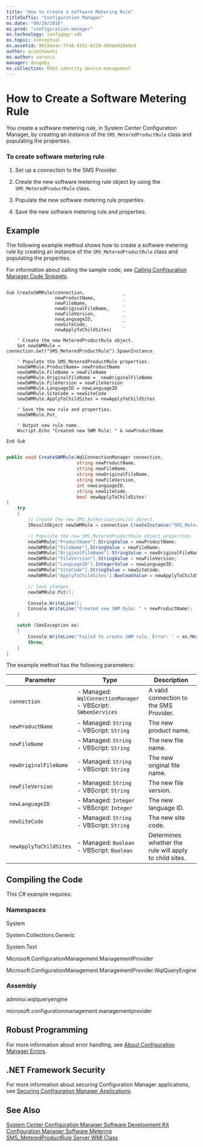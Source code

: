 ```yaml
---
title: "How to Create a Software Metering Rule"
titleSuffix: "Configuration Manager"
ms.date: "09/20/2016"
ms.prod: "configuration-manager"
ms.technology: configmgr-sdk
ms.topic: conceptual
ms.assetid: 9929aeac-7f48-4151-b228-d66be910a9c8
author: aczechowski
ms.author: aaroncz
manager: dougeby
ms.collection: M365-identity-device-management
---
```

# How to Create a Software Metering Rule
You create a software metering rule, in System Center Configuration Manager, by creating an instance of the `SMS_MeteredProductRule` class and populating the properties.  

### To create software metering rule  

1.  Set up a connection to the SMS Provider.  

2.  Create the new software metering rule object by using the `SMS_MeteredProductRule` class.  

3.  Populate the new software metering rule properties.  

4.  Save the new software metering rule and properties.  

## Example  
 The following example method shows how to create a software metering rule by creating an instance of the `SMS_MeteredProductRule` class and populating the properties.  

 For information about calling the sample code, see [Calling Configuration Manager Code Snippets](../../develop/core/understand/calling-code-snippets.md).  

```vbs  

Sub CreateSWMRule(connection,              _  
                  newProductName,          _  
                  newFileName,             _  
                  newOriginalFileName,     _  
                  newFileVersion,          _  
                  newLanguageID,           _  
                  newSiteCode,             _  
                  newApplyToChildSites)                 

    ' Create the new MeteredProductRule object.   
    Set newSWMRule = connection.Get("SMS_MeteredProductRule").SpawnInstance_  

    ' Populate the SMS_MeteredProductRule properties.  
    newSWMRule.ProductName= newProductName  
    newSWMRule.FileName = newFileName  
    newSWMRule.OriginalFileName =  newOriginalFileName  
    newSWMRule.FileVersion = newFileVersion  
    newSWMRule.LanguageID = newLanguageID  
    newSWMRule.SiteCode = newSiteCode  
    newSWMRule.ApplyToChildSites = newApplyToChildSites  

    ' Save the new rule and properties.  
    newSWMRule.Put_   

    ' Output new rule name.  
    Wscript.Echo "Created new SWM Rule: " & newProductName                    

End Sub  
```  

```c#  

public void CreateSWMRule(WqlConnectionManager connection,  
                          string newProductName,  
                          string newFileName,  
                          string newOriginalFileName,  
                          string newFileVersion,  
                          int newLanguageID,  
                          string newSiteCode,  
                          bool newApplyToChildSites)  
{  
    try  
    {  
        // Create the new SMS_AuthorizationList object.  
        IResultObject newSWMRule = connection.CreateInstance("SMS_MeteredProductRule");  

        // Populate the new SMS_MeteredProductRule object properties.  
        newSWMRule["ProductName"].StringValue = newProductName;  
        newSWMRule["FileName"].StringValue = newFileName;  
        newSWMRule["OriginalFileName"].StringValue = newOriginalFileName;  
        newSWMRule["FileVersion"].StringValue = newFileVersion;  
        newSWMRule["LanguageID"].IntegerValue = newLanguageID;  
        newSWMRule["SiteCode"].StringValue = newSiteCode;  
        newSWMRule["ApplyToChildSites"].BooleanValue = newApplyToChildSites;  

        // Save changes.  
        newSWMRule.Put();  

        Console.WriteLine();  
        Console.WriteLine("Created new SWM Rule: " + newProductName);  
    }  

    catch (SmsException ex)  
    {  
        Console.WriteLine("Failed to create SWM rule. Error: " + ex.Message);  
        throw;  
    }  
}  

```  

 The example method has the following parameters:  

|Parameter|Type|Description|  
|----|----|----|
|`connection`|-   Managed: `WqlConnectionManager`<br />-   VBScript: `SWbemServices`|A valid connection to the SMS Provider.|  
|`newProductName`|-   Managed: `String`<br />-   VBScript: `String`|The new product name.|  
|`newFileName`|-   Managed: `String`<br />-   VBScript: `String`|The new file name.|  
|`newOriginalFileName`|-   Managed: `String`<br />-   VBScript: `String`|The new original file name.|  
|`newFileVersion`|-   Managed: `String`<br />-   VBScript: `String`|The new file version.|  
|`newLanguageID`|-   Managed: `Integer`<br />-   VBScript: `Integer`|The new language ID.|  
|`newSiteCode`|-   Managed: `String`<br />-   VBScript: `String`|The new site code.|  
|`newApplyToChildSites`|-   Managed: `Boolean`<br />-   VBScript: `Boolean`|Determines whether the rule will apply to child sites.|  

## Compiling the Code  
 This C# example requires:  

### Namespaces  
 System  

 System.Collections.Generic  

 System.Text  

 Microsoft.ConfigurationManagement.ManagementProvider  

 Microsoft.ConfigurationManagement.ManagementProvider.WqlQueryEngine  

### Assembly  
 adminui.wqlqueryengine  

 microsoft.configurationmanagement.managementprovider  

## Robust Programming  
 For more information about error handling, see [About Configuration Manager Errors](../../develop/core/understand/about-configuration-manager-errors.md).  

## .NET Framework Security  
 For more information about securing Configuration Manager applications, see [Securing Configuration Manager Applications](../../develop/core/understand/securing-configuration-manager-applications.md).  

## See Also  
 [System Center Configuration Manager Software Development Kit](../../develop/core/misc/system-center-configuration-manager-sdk.md)   
 [Configuration Manager Software Metering](../../develop/apps/software-metering.md)   
 [SMS_MeteredProductRule Server WMI Class](../../develop/reference/apps/sms_meteredproductrule-server-wmi-class.md)
